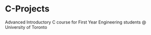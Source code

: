 # C-Projects
Advanced Introductory C course for First Year Engineering students @ University of Toronto
